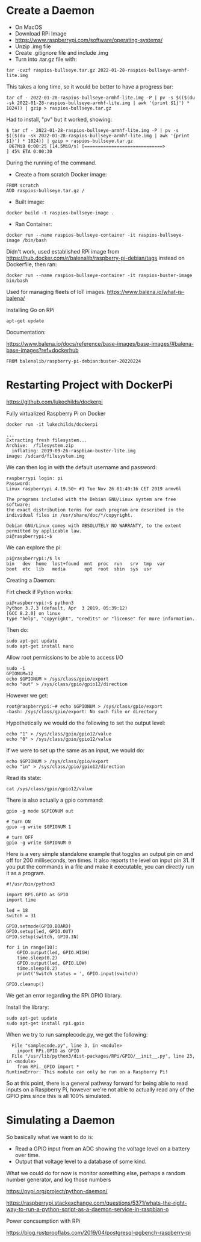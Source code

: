 # Create a Daemon


* On MacOS
* Download RPi Image
* https://www.raspberrypi.com/software/operating-systems/
* Unzip .img file
* Create .gitignore file and include .img
* Turn into .tar.gz file with:

```
tar -cvzf raspios-bullseye.tar.gz 2022-01-28-raspios-bullseye-armhf-lite.img
```
This takes a long time, so it would be better to have a progress bar:

```
tar cf - 2022-01-28-raspios-bullseye-armhf-lite.img -P | pv -s $(($(du -sk 2022-01-28-raspios-bullseye-armhf-lite.img | awk '{print $1}') * 1024)) | gzip > raspios-bullseye.tar.gz
```
Had to install, "pv" but it worked, showing:

```
$ tar cf - 2022-01-28-raspios-bullseye-armhf-lite.img -P | pv -s $(($(du -sk 2022-01-28-raspios-bullseye-armhf-lite.img | awk '{print $1}') * 1024)) | gzip > raspios-bullseye.tar.gz
 867MiB 0:00:25 [14.5MiB/s] [=============================>                                      ] 45% ETA 0:00:30
```
During the running of the command.

* Create a from scratch Docker image:

```
FROM scratch
ADD raspios-bullseye.tar.gz /
```

* Built image:

```
docker build -t raspios-bullseye-image .
```
* Ran Container:

```
docker run --name raspios-bullseye-container -it raspios-bullseye-image /bin/bash
```

Didn't work, used established RPi image from https://hub.docker.com/r/balenalib/raspberry-pi-debian/tags instead on Dockerfile, then ran:

```
docker run --name raspios-bullseye-container -it raspios-buster-image bin/bash
```

Used for managing fleets of IoT images. https://www.balena.io/what-is-balena/

Installing Go on RPi

```
apt-get update
```

Documentation:

https://www.balena.io/docs/reference/base-images/base-images/#balena-base-images?ref=dockerhub

```
FROM balenalib/raspberry-pi-debian:buster-20220224
```


# Restarting Project with DockerPi

https://github.com/lukechilds/dockerpi

Fully virtualized Raspberry Pi on Docker


```
docker run -it lukechilds/dockerpi

...
Extracting fresh filesystem...
Archive:  /filesystem.zip
  inflating: 2019-09-26-raspbian-buster-lite.img
image: /sdcard/filesystem.img

```

We can then log in with the default username and password:

```
raspberrypi login: pi
Password:
Linux raspberrypi 4.19.50+ #1 Tue Nov 26 01:49:16 CET 2019 armv6l

The programs included with the Debian GNU/Linux system are free software;
the exact distribution terms for each program are described in the
individual files in /usr/share/doc/*/copyright.

Debian GNU/Linux comes with ABSOLUTELY NO WARRANTY, to the extent
permitted by applicable law.
pi@raspberrypi:~$
```

We can explore the pi:

```
pi@raspberrypi:/$ ls
bin   dev  home  lost+found  mnt  proc  run   srv  tmp  var
boot  etc  lib   media       opt  root  sbin  sys  usr
```

Creating a Daemon:

Firt check if Python works:

```
pi@raspberrypi:~$ python3
Python 3.7.3 (default, Apr  3 2019, 05:39:12)
[GCC 8.2.0] on linux
Type "help", "copyright", "credits" or "license" for more information.
```

Then do:

```
sudo apt-get update
sudo apt-get install nano
```

Allow root permissions to be able to access I/O

```
sudo -i
GPIONUM=12
echo $GPIONUM > /sys/class/gpio/export
echo "out" > /sys/class/gpio/gpio12/direction
```

However we get:

```
root@raspberrypi:~# echo $GPIONUM > /sys/class/gpio/export
-bash: /sys/class/gpio/export: No such file or directory
```

Hypothetically we would do the following to set the output level:

```
echo "1" > /sys/class/gpio/gpio12/value
echo "0" > /sys/class/gpio/gpio12/value
```

If we were to set up the same as an input, we would do:

```
echo $GPIONUM > /sys/class/gpio/export
echo "in" > /sys/class/gpio/gpio12/direction
```

Read its state:

```
cat /sys/class/gpio/gpio12/value
```

There is also actually a gpio command:

```
gpio -g mode $GPIONUM out

# turn ON
gpio -g write $GPIONUM 1

# turn OFF
gpio -g write $GPIONUM 0
```


Here is a very simple standalone example that toggles an output pin on and off for 200 milliseconds, ten times. It also reports the level on input pin 31. If you put the commands in a file and make it executable, you can directly run it as a program.


```
#!/usr/bin/python3

import RPi.GPIO as GPIO
import time

led = 18
switch = 31

GPIO.setmode(GPIO.BOARD)
GPIO.setup(led, GPIO.OUT)
GPIO.setup(switch, GPIO.IN)

for i in range(10):
    GPIO.output(led, GPIO.HIGH)
    time.sleep(0.2)
    GPIO.output(led, GPIO.LOW)
    time.sleep(0.2)
    print('Switch status = ', GPIO.input(switch))

GPIO.cleanup()

```

We get an error regarding the RPi.GPIO library.

Install the library:

```
sudo apt-get update
sudo apt-get install rpi.gpio
```

When we try to run samplecode.py, we get the following:

```
  File "samplecode.py", line 3, in <module>
    import RPi.GPIO as GPIO
  File "/usr/lib/python3/dist-packages/RPi/GPIO/__init__.py", line 23, in <module>
    from RPi._GPIO import *
RuntimeError: This module can only be run on a Raspberry Pi!
```

So at this point, there is a general pathway forward for being able to read inputs on a Raspberry Pi, however we're not able to actually read any of the GPIO pins since this is all 100% simulated.

# Simulating a Daemon

So basically what we want to do is:

* Read a GPIO input from an ADC showing the voltage level on a battery over time.
* Output that voltage level to a database of some kind.

What we could do for now is monitor something else, perhaps a random number generator, and log those numbers 


https://pypi.org/project/python-daemon/

https://raspberrypi.stackexchange.com/questions/5371/whats-the-right-way-to-run-a-python-script-as-a-daemon-service-in-raspbian-o



Power concsumption with RPi

https://blog.rustprooflabs.com/2019/04/postgresql-pgbench-raspberry-pi

